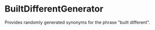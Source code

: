 # BuiltDifferentGenerator
Provides randomly generated synonyms for the phrase "built different". 


